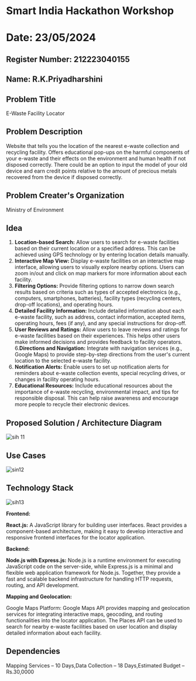 # Smart India Hackathon Workshop
# Date: 23/05/2024
## Register Number: 212223040155
## Name: R.K.Priyadharshini
## Problem Title
E-Waste Facility Locator
## Problem Description
Website that tells you the location of the nearest e-waste collection and recycling facility. Offers educational pop-ups on the harmful components of your e-waste and their effects on the environment and human health if not disposed correctly. There could be an option to input the model of your old device and earn credit points relative to the amount of precious metals recovered from the device if disposed correctly.
## Problem Creater's Organization
Ministry of Environment

## Idea

1. **Location-based Search:** Allow users to search for e-waste facilities based on their current location or a specified address. This can be achieved using GPS technology or by entering location details manually. 
2. **Interactive Map View:** Display e-waste facilities on an interactive map interface, allowing users to visually explore nearby options. Users can zoom in/out and click on map markers for more information about each facility.
3. **Filtering Options:** Provide filtering options to narrow down search results based on criteria such as types of accepted electronics (e.g., computers, smartphones, batteries), facility types (recycling centers, drop-off locations), and operating hours.
4. **Detailed Facility Information:** Include detailed information about each e-waste facility, such as address, contact information, accepted items, operating hours, fees (if any), and any special instructions for drop-off.
5. **User Reviews and Ratings:** Allow users to leave reviews and ratings for e-waste facilities based on their experiences. This helps other users make informed decisions and provides feedback to facility operators.
6.**Directions and Navigation:** Integrate with navigation services (e.g., Google Maps) to provide step-by-step directions from the user's current location to the selected e-waste facility.
7. **Notification Alerts:** Enable users to set up notification alerts for reminders about e-waste collection events, special recycling drives, or changes in facility operating hours.
8. **Educational Resources:** Include educational resources about the importance of e-waste recycling, environmental impact, and tips for responsible disposal. This can help raise awareness and encourage more people to recycle their electronic devices.

## Proposed Solution / Architecture Diagram

![sih 11](https://github.com/rkpriyadharshini0420/SIHPS/assets/151533322/0678b9a3-ead6-4e05-9ef7-6cabd0730aad)

## Use Cases

![sin12](https://github.com/rkpriyadharshini0420/SIHPS/assets/151533322/b9d2218b-30de-4f95-927e-395bd004b89d)

## Technology Stack

![sih13](https://github.com/rkpriyadharshini0420/SIHPS/assets/151533322/7f824a1e-ee94-4298-887f-46f80c948ed0)

**Frontend:**

**React.js:** A JavaScript library for building user interfaces. React provides a component-based architecture, making it easy to develop interactive and responsive frontend interfaces for the locator application.

**Backend:**

**Node.js with Express.js:** Node.js is a runtime environment for executing JavaScript code on the server-side, while Express.js is a minimal and flexible web application framework for Node.js. Together, they provide a fast and scalable backend infrastructure for handling HTTP requests, routing, and API development.

**Mapping and Geolocation:**

Google Maps Platform: Google Maps API provides mapping and geolocation services for integrating interactive maps, geocoding, and routing functionalities into the locator application. The Places API can be used to search for nearby e-waste facilities based on user location and display detailed information about each facility.
## Dependencies

Mapping Services – 10 Days,Data Collection – 18 Days,Estimated Budget – Rs.30,0000
